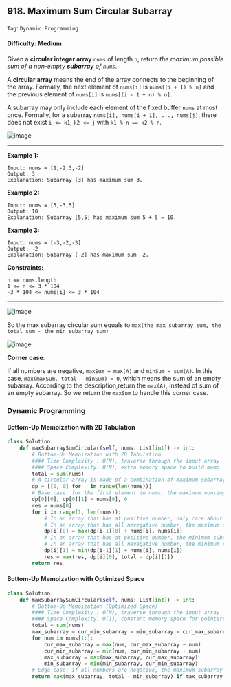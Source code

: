 ## 918. Maximum Sum Circular Subarray

```Tag```: ```Dynamic Programming```

#### Difficulty: Medium

Given a __circular integer array__ ```nums``` of length ```n```, return _the maximum possible sum of a non-empty __subarray__ of ```nums```_.

A __circular array__ means the end of the array connects to the beginning of the array. Formally, the next element of ```nums[i]``` is ```nums[(i + 1) % n]``` and the previous element of ```nums[i]``` is ```nums[(i - 1 + n) % n]```.

A subarray may only include each element of the fixed buffer ```nums``` at most once. Formally, for a subarray ```nums[i], nums[i + 1], ..., nums[j]```, there does not exist ```i <= k1```, ```k2 <= j``` with ```k1 % n == k2 % n```.

![image](https://user-images.githubusercontent.com/35042430/213271032-6eff7480-2ce8-4c9b-9342-171a81dfa7d7.png)

---

__Example 1:__
```
Input: nums = [1,-2,3,-2]
Output: 3
Explanation: Subarray [3] has maximum sum 3.
```

__Example 2:__
```
Input: nums = [5,-3,5]
Output: 10
Explanation: Subarray [5,5] has maximum sum 5 + 5 = 10.
```

__Example 3:__
```
Input: nums = [-3,-2,-3]
Output: -2
Explanation: Subarray [-2] has maximum sum -2.
```

__Constraints:__
```
n == nums.length
1 <= n <= 3 * 104
-3 * 104 <= nums[i] <= 3 * 104
```

---

![image](https://assets.leetcode.com/users/motorix/image_1538888300.png)

So the max subarray circular sum equals to ```max(the max subarray sum, the total sum - the min subarray sum)```

![image](https://leetcode.com/problems/maximum-sum-circular-subarray/solutions/2868539/Figures/918/918_Maximum_Sum_Circular_Subarray.png)

__Corner case__:

If all numbers are negative, ```maxSum = max(A)``` and ```minSum = sum(A)```. In this case, ```max(maxSum, total - minSum) = 0```, which means the sum of an empty subarray. According to the description,return the ```max(A)```, instead of sum of an empty subarray. So we return the ```maxSum``` to handle this corner case.

### Dynamic Programming
#### Bottom-Up Memoization with 2D Tabulation

```Python
class Solution:
    def maxSubarraySumCircular(self, nums: List[int]) -> int:
        # Bottom-Up Memoization with 2D Tabulation
        #### Time Complexity : O(N), traverse through the input array
        #### Space Complexity: O(N), extra memory space to build memo
        total = sum(nums)
        # A circular array is made of a combination of maximum subarray and minimum subarray
        dp = [[0, 0] for _ in range(len(nums))]
        # Base case: for the first element in nums, the maximum non-empty subarray is nums[0] and the minimum is 0
        dp[0][0], dp[0][1] = nums[0], 0
        res = nums[0]
        for i in range(1, len(nums)):
            # In an array that has at positive number, only care about positive numbers.
            # In an array that has all nevegative number, the maximum subarray is the negative number itself
            dp[i][0] = max(dp[i-1][0] + nums[i], nums[i])
            # In an array that has at positive number, the minimum subarray is the negative number itself.
            # In an array that has all nevegative number, the minimum subarray adds up together
            dp[i][1] = min(dp[i-1][1] + nums[i], nums[i])
            res = max(res, dp[i][0], total - dp[i][1])
        return res
```

#### Bottom-Up Memoization with Optimized Space

```Python
class Solution:
    def maxSubarraySumCircular(self, nums: List[int]) -> int:
        # Bottom-Up Memoization (Optimized Space)
        #### Time Complexity : O(N), traverse through the input array
        #### Space Complexity: O(1), constant memory space for pointers
        total = sum(nums)
        max_subarray = cur_min_subarray = min_subarray = cur_max_subarray = nums[0]
        for num in nums[1:]:
            cur_max_subarray = max(num, cur_max_subarray + num)
            cur_min_subarray = min(num, cur_min_subarray + num)
            max_subarray = max(max_subarray, cur_max_subarray)
            min_subarray = min(min_subarray, cur_min_subarray)
        # Edge case: if all numbers are negative, the maximum subarray is the maximum of the array
        return max(max_subarray, total - min_subarray) if max_subarray > 0 else max_subarray
```
